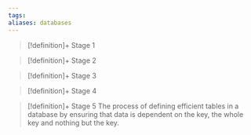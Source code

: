 ```yaml
---
tags:
aliases: databases
---
```


> [!definition]+ Stage 1
>

> [!definition]+ Stage 2
>

> [!definition]+ Stage 3
>

> [!definition]+ Stage 4
>

> [!definition]+ Stage 5
> The process of defining efficient tables in a database by ensuring that data is dependent on the key, the whole key and nothing but the key.



